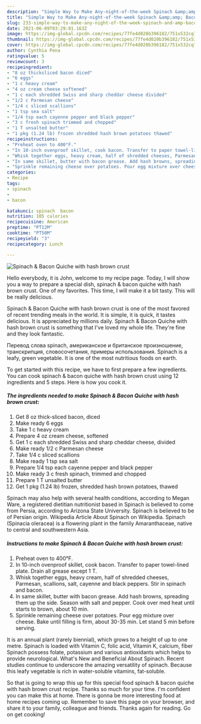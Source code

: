 ```yaml
---
description: "Simple Way to Make Any-night-of-the-week Spinach &amp;amp; Bacon Quiche with hash brown crust"
title: "Simple Way to Make Any-night-of-the-week Spinach &amp;amp; Bacon Quiche with hash brown crust"
slug: 233-simple-way-to-make-any-night-of-the-week-spinach-and-amp-bacon-quiche-with-hash-brown-crust
date: 2021-06-09T03:29:01.163Z
image: https://img-global.cpcdn.com/recipes/77fe4d020b396182/751x532cq70/spinach-bacon-quiche-with-hash-brown-crust-recipe-main-photo.jpg
thumbnail: https://img-global.cpcdn.com/recipes/77fe4d020b396182/751x532cq70/spinach-bacon-quiche-with-hash-brown-crust-recipe-main-photo.jpg
cover: https://img-global.cpcdn.com/recipes/77fe4d020b396182/751x532cq70/spinach-bacon-quiche-with-hash-brown-crust-recipe-main-photo.jpg
author: Cynthia Pena
ratingvalue: 5
reviewcount: 3
recipeingredient:
- "8 oz thicksliced bacon diced"
- "6 eggs"
- "1 c heavy cream"
- "4 oz cream cheese softened"
- "1 c each shredded Swiss and sharp cheddar cheese divided"
- "1/2 c Parmesan cheese"
- "1/4 c sliced scallions"
- "1 tsp sea salt"
- "1/4 tsp each cayenne pepper and black pepper"
- "3 c fresh spinach trimmed and chopped"
- "1 T unsalted butter"
- "1 pkg (1.24 lb) frozen shredded hash brown potatoes thawed"
recipeinstructions:
- "Preheat oven to 400°F."
- "In 10-inch ovenproof skillet, cook bacon. Transfer to paper towel-lined plate. Drain all grease except 1 T."
- "Whisk together eggs, heavy cream, half of shredded cheeses, Parmesan, scallions, salt, cayenne and black peppers. Stir in spinach and bacon."
- "In same skillet, butter with bacon grease. Add hash browns, spreading them up the side. Season with salt and pepper. Cook over med heat until starts to brown, about 10 min."
- "Sprinkle remaining cheese over potatoes. Pour egg mixture over cheese. Bake until filling is firm, about 30-35 min. Let stand 5 min before serving."
categories:
- Recipe
tags:
- spinach
- 
- bacon

katakunci: spinach  bacon 
nutrition: 105 calories
recipecuisine: American
preptime: "PT12M"
cooktime: "PT50M"
recipeyield: "3"
recipecategory: Lunch

---
```



![Spinach &amp; Bacon Quiche with hash brown crust](https://img-global.cpcdn.com/recipes/77fe4d020b396182/751x532cq70/spinach-bacon-quiche-with-hash-brown-crust-recipe-main-photo.jpg)

Hello everybody, it is John, welcome to my recipe page. Today, I will show you a way to prepare a special dish, spinach &amp; bacon quiche with hash brown crust. One of my favorites. This time, I will make it a bit tasty. This will be really delicious.

Spinach &amp; Bacon Quiche with hash brown crust is one of the most favored of recent trending meals in the world. It is simple, it is quick, it tastes delicious. It is appreciated by millions daily. Spinach &amp; Bacon Quiche with hash brown crust is something that I've loved my whole life. They're fine and they look fantastic.

Перевод слова spinach, американское и британское произношение, транскрипция, словосочетания, примеры использования. Spinach is a leafy, green vegetable. It is one of the most nutritious foods on earth.


To get started with this recipe, we have to first prepare a few ingredients. You can cook spinach &amp; bacon quiche with hash brown crust using 12 ingredients and 5 steps. Here is how you cook it.

<!--inarticleads1-->

##### The ingredients needed to make Spinach &amp; Bacon Quiche with hash brown crust:

1. Get 8 oz thick-sliced bacon, diced
1. Make ready 6 eggs
1. Take 1 c heavy cream
1. Prepare 4 oz cream cheese, softened
1. Get 1 c each shredded Swiss and sharp cheddar cheese, divided
1. Make ready 1/2 c Parmesan cheese
1. Take 1/4 c sliced scallions
1. Make ready 1 tsp sea salt
1. Prepare 1/4 tsp each cayenne pepper and black pepper
1. Make ready 3 c fresh spinach, trimmed and chopped
1. Prepare 1 T unsalted butter
1. Get 1 pkg (1.24 lb) frozen, shredded hash brown potatoes, thawed


Spinach may also help with several health conditions, according to Megan Ware, a registered dietitian nutritionist based in Spinach is believed to come from Persia, according to Arizona State University. Spinach is believed to be of Persian origin. Wikipedia Article About Spinach on Wikipedia. Spinach (Spinacia oleracea) is a flowering plant in the family Amaranthaceae, native to central and southwestern Asia. 

<!--inarticleads2-->

##### Instructions to make Spinach &amp; Bacon Quiche with hash brown crust:

1. Preheat oven to 400°F.
1. In 10-inch ovenproof skillet, cook bacon. Transfer to paper towel-lined plate. Drain all grease except 1 T.
1. Whisk together eggs, heavy cream, half of shredded cheeses, Parmesan, scallions, salt, cayenne and black peppers. Stir in spinach and bacon.
1. In same skillet, butter with bacon grease. Add hash browns, spreading them up the side. Season with salt and pepper. Cook over med heat until starts to brown, about 10 min.
1. Sprinkle remaining cheese over potatoes. Pour egg mixture over cheese. Bake until filling is firm, about 30-35 min. Let stand 5 min before serving.


It is an annual plant (rarely biennial), which grows to a height of up to one metre. Spinach is loaded with Vitamin C, folic acid, Vitamin K, calcium, fiber Spinach possess folate, potassium and various antioxidants which helps to provide neurological. What&#39;s New and Beneficial About Spinach. Recent studies continue to underscore the amazing versatility of spinach. Because this leafy vegetable is rich in water-soluble vitamins, fat-soluble. 

So that is going to wrap this up for this special food spinach &amp; bacon quiche with hash brown crust recipe. Thanks so much for your time. I'm confident you can make this at home. There is gonna be more interesting food at home recipes coming up. Remember to save this page on your browser, and share it to your family, colleague and friends. Thanks again for reading. Go on get cooking!
